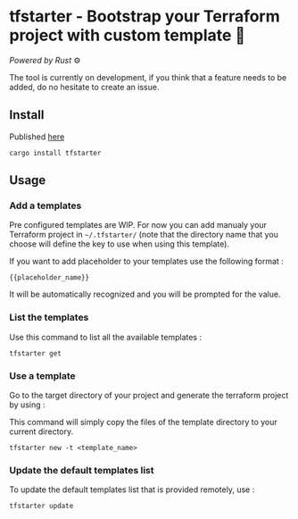 #  tfstarter - Bootstrap your Terraform project with custom template 🚀

*Powered by Rust* ⚙️

The tool is currently on development, if you think that a feature needs to be added, do no hesitate to create an issue.

## Install

Published [here](https://crates.io/crates/tfstarter)


```
cargo install tfstarter
```

## Usage

### Add a templates

Pre configured templates are WIP. For now you can add manualy your Terraform project in `~/.tfstarter/` (note that the directory name that you choose will define the key to use when using this template).

If you want to add placeholder to your templates use the following format : 
```
{{placeholder_name}}
```
It will be automatically recognized and you will be prompted for the value.


### List the templates

Use this command to list all the available templates : 

```
tfstarter get
```

### Use a template 

Go to the target directory of your project and generate the terraform project by using :

This command will simply copy the files of the template directory to your current directory.

```
tfstarter new -t <template_name>
```

### Update the default templates list

To update the default templates list that is provided remotely, use :

```
tfstarter update
```